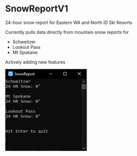 # SnowReportV1
24-hour snow report for Eastern WA and North ID Ski Resorts

Currently pulls data directly from mountain snow reports for
- Schweitzer
- Lookout Pass
- Mt Spokane

Actively adding new features

![](SnowReportV1/images/jan21_preview_01.JPG)
